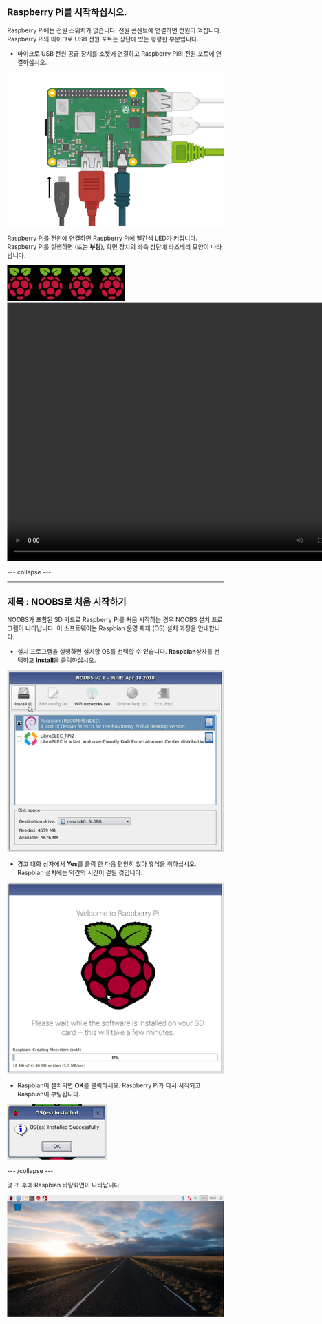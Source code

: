 ## Raspberry Pi를 시작하십시오.

Raspberry Pi에는 전원 스위치가 없습니다. 전원 콘센트에 연결하면 전원이 켜집니다. Raspberry Pi의 마이크로 USB 전원 포트는 상단에 있는 평평한 부분입니다.

+ 마이크로 USB 전원 공급 장치를 소켓에 연결하고 Raspberry Pi의 전원 포트에 연결하십시오.

![스크린 샷](images/pi-power.png)

Raspberry Pi를 전원에 연결하면 Raspberry Pi에 빨간색 LED가 켜집니다. Raspberry Pi를 실행하면 (또는 **부팅**), 화면 장치의 좌측 상단에 라즈베리 모양이 나타납니다.

![부트 라스베리](images/raspberries.png)<video width="800" height="600" controls> <source src="images/piboot.webm" type="video/webm"> 브라우저가 WebM 비디오를 지원하지 않는다면, FireFox 또는 Chrome을 사용해보십시오. </video> 

\--- collapse \---

* * *

## 제목 : NOOBS로 처음 시작하기

NOOBS가 포함된 SD 카드로 Raspberry Pi를 처음 시작하는 경우 NOOBS 설치 프로그램이 나타납니다. 이 소프트웨어는 Raspbian 운영 체제 (OS) 설치 과정을 안내합니다.

+ 설치 프로그램을 실행하면 설치할 OS를 선택할 수 있습니다. **Raspbian**상자를 선택하고 **Install**을 클릭하십시오.

![설치하다](images/install.png)

+ 경고 대화 상자에서 **Yes**를 클릭 한 다음 편안히 앉아 휴식을 취하십시오. Raspbian 설치에는 약간의 시간이 걸릴 것입니다.

![설치 중](images/installing.png)

+ Raspbian이 설치되면 **OK**를 클릭하세요. Raspberry Pi가 다시 시작되고 Raspbian이 부팅됩니다.

![설치된](images/installed.png)

\--- /collapse \---

몇 초 후에 Raspbian 바탕화면이 나타납니다.

![raspbian 바탕화면](images/pi-desktop.jpg)